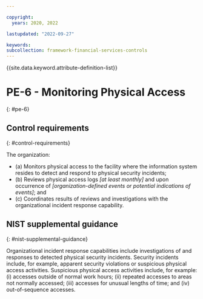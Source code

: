 ```yaml
---

copyright:
  years: 2020, 2022

lastupdated: "2022-09-27"

keywords: 
subcollection: framework-financial-services-controls
---
```


{{site.data.keyword.attribute-definition-list}}

         
# PE-6 - Monitoring Physical Access
{: #pe-6}

## Control requirements
{: #control-requirements}

The organization:

- (a) Monitors physical access to the facility where the information system resides to detect and respond to physical security incidents;
- (b) Reviews physical access logs _[at least monthly]_ and upon occurrence of _[organization-defined events or potential indications of events]_; and
- (c) Coordinates results of reviews and investigations with the organizational incident response capability.

## NIST supplemental guidance
{: #nist-supplemental-guidance}

Organizational incident response capabilities include investigations of and responses to detected physical security incidents. Security incidents include, for example, apparent security violations or suspicious physical access activities. Suspicious physical access activities include, for example: (i) accesses outside of normal work hours; (ii) repeated accesses to areas not normally accessed; (iii) accesses for unusual lengths of time; and (iv) out-of-sequence accesses.



